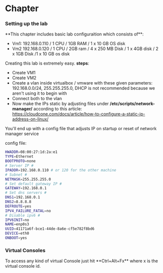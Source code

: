 <h1> Chapter </h1>


<h3> Setting up the lab </h3>
**This chapter includes basic lab configuraition which consists of**:

- Vm1: 192.168.0.110 / 1 CPU / 1GB RAM /  1 x 10 GB OS disk
- Vm2 192.168.0.120 / 1 CPU / 2GB ram / 4 x 250 MB Disk / 1 x 4GB disk / 2 x 1GB Disk /1 x 10 GB os disk

Creating this lab is extremely easy. **steps**:

- Create VM1 
- Create VM2
- Create a vlan inside virtualbox / vmware with these given parameters: 192.168.0.0/24, 255.255.255.0, DHCP is not recommended because we aren't using it to begin with 
- Connect both to the vlan
- Now make the IPs static by adjusting files under **/etc/scripts/network-manager/** according to this article:  https://cloudcone.com/docs/article/how-to-configure-a-static-ip-address-on-linux/

You'll end up with a config file that adjusts IP on startup or reset of network manager service 

config file:
 
```bash
HWADDR=08:00:27:1d:2a:e1 
TYPE=Ethernet
BOOTPROTO=none
# Server IP #
IPADDR=192.168.0.110 # or 120 for the other machine
# Subnet #
NETMASK=255.255.255.0
# Set default gateway IP #
GATEWAY=192.168.0.1
# Set dns servers #
DNS1=192.168.0.1
DNS2=8.8.8.8
DEFROUTE=yes
IPV4_FAILURE_FATAL=no
# Disable ipv6 #
IPV6INIT=no
NAME=enp0s3
UUID=41171a6f-bce1-44de-8a6e-cf5e782f8bd6
DEVICE=eth0
ONBOOT=yes
```

<h3> Virtual Consoles </h3>
To access any kind of virtual Console just hit **Ctrl+Alt+Fx** where x is the virtual console id.
